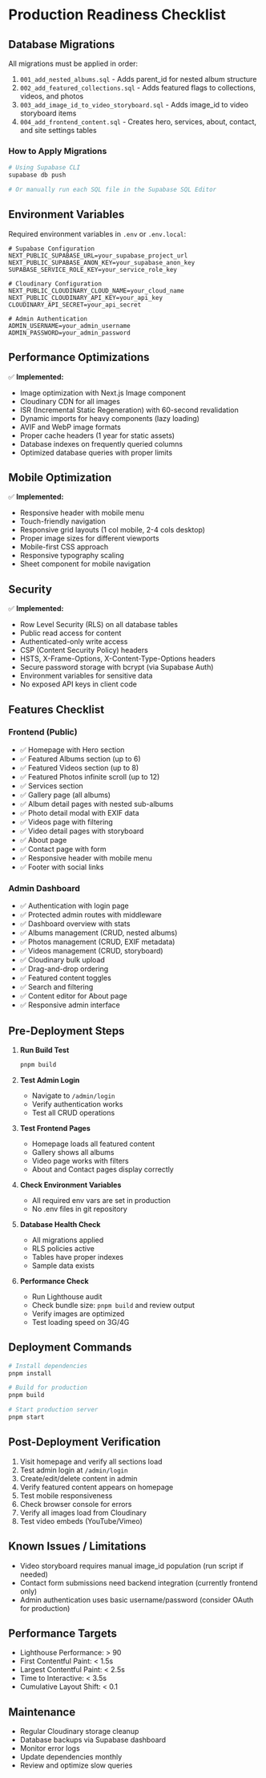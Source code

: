 # Production Readiness Checklist

## Database Migrations

All migrations must be applied in order:

1. `001_add_nested_albums.sql` - Adds parent_id for nested album structure
2. `002_add_featured_collections.sql` - Adds featured flags to collections, videos, and photos
3. `003_add_image_id_to_video_storyboard.sql` - Adds image_id to video storyboard items
4. `004_add_frontend_content.sql` - Creates hero, services, about, contact, and site settings tables

### How to Apply Migrations

```bash
# Using Supabase CLI
supabase db push

# Or manually run each SQL file in the Supabase SQL Editor
```

## Environment Variables

Required environment variables in `.env` or `.env.local`:

```env
# Supabase Configuration
NEXT_PUBLIC_SUPABASE_URL=your_supabase_project_url
NEXT_PUBLIC_SUPABASE_ANON_KEY=your_supabase_anon_key
SUPABASE_SERVICE_ROLE_KEY=your_service_role_key

# Cloudinary Configuration
NEXT_PUBLIC_CLOUDINARY_CLOUD_NAME=your_cloud_name
NEXT_PUBLIC_CLOUDINARY_API_KEY=your_api_key
CLOUDINARY_API_SECRET=your_api_secret

# Admin Authentication
ADMIN_USERNAME=your_admin_username
ADMIN_PASSWORD=your_admin_password
```

## Performance Optimizations

✅ **Implemented:**
- Image optimization with Next.js Image component
- Cloudinary CDN for all images
- ISR (Incremental Static Regeneration) with 60-second revalidation
- Dynamic imports for heavy components (lazy loading)
- AVIF and WebP image formats
- Proper cache headers (1 year for static assets)
- Database indexes on frequently queried columns
- Optimized database queries with proper limits

## Mobile Optimization

✅ **Implemented:**
- Responsive header with mobile menu
- Touch-friendly navigation
- Responsive grid layouts (1 col mobile, 2-4 cols desktop)
- Proper image sizes for different viewports
- Mobile-first CSS approach
- Responsive typography scaling
- Sheet component for mobile navigation

## Security

✅ **Implemented:**
- Row Level Security (RLS) on all database tables
- Public read access for content
- Authenticated-only write access
- CSP (Content Security Policy) headers
- HSTS, X-Frame-Options, X-Content-Type-Options headers
- Secure password storage with bcrypt (via Supabase Auth)
- Environment variables for sensitive data
- No exposed API keys in client code

## Features Checklist

### Frontend (Public)
- ✅ Homepage with Hero section
- ✅ Featured Albums section (up to 6)
- ✅ Featured Videos section (up to 8)
- ✅ Featured Photos infinite scroll (up to 12)
- ✅ Services section
- ✅ Gallery page (all albums)
- ✅ Album detail pages with nested sub-albums
- ✅ Photo detail modal with EXIF data
- ✅ Videos page with filtering
- ✅ Video detail pages with storyboard
- ✅ About page
- ✅ Contact page with form
- ✅ Responsive header with mobile menu
- ✅ Footer with social links

### Admin Dashboard
- ✅ Authentication with login page
- ✅ Protected admin routes with middleware
- ✅ Dashboard overview with stats
- ✅ Albums management (CRUD, nested albums)
- ✅ Photos management (CRUD, EXIF metadata)
- ✅ Videos management (CRUD, storyboard)
- ✅ Cloudinary bulk upload
- ✅ Drag-and-drop ordering
- ✅ Featured content toggles
- ✅ Search and filtering
- ✅ Content editor for About page
- ✅ Responsive admin interface

## Pre-Deployment Steps

1. **Run Build Test**
   ```bash
   pnpm build
   ```

2. **Test Admin Login**
   - Navigate to `/admin/login`
   - Verify authentication works
   - Test all CRUD operations

3. **Test Frontend Pages**
   - Homepage loads all featured content
   - Gallery shows all albums
   - Video page works with filters
   - About and Contact pages display correctly

4. **Check Environment Variables**
   - All required env vars are set in production
   - No .env files in git repository

5. **Database Health Check**
   - All migrations applied
   - RLS policies active
   - Tables have proper indexes
   - Sample data exists

6. **Performance Check**
   - Run Lighthouse audit
   - Check bundle size: `pnpm build` and review output
   - Verify images are optimized
   - Test loading speed on 3G/4G

## Deployment Commands

```bash
# Install dependencies
pnpm install

# Build for production
pnpm build

# Start production server
pnpm start
```

## Post-Deployment Verification

1. Visit homepage and verify all sections load
2. Test admin login at `/admin/login`
3. Create/edit/delete content in admin
4. Verify featured content appears on homepage
5. Test mobile responsiveness
6. Check browser console for errors
7. Verify all images load from Cloudinary
8. Test video embeds (YouTube/Vimeo)

## Known Issues / Limitations

- Video storyboard requires manual image_id population (run script if needed)
- Contact form submissions need backend integration (currently frontend only)
- Admin authentication uses basic username/password (consider OAuth for production)

## Performance Targets

- Lighthouse Performance: > 90
- First Contentful Paint: < 1.5s
- Largest Contentful Paint: < 2.5s
- Time to Interactive: < 3.5s
- Cumulative Layout Shift: < 0.1

## Maintenance

- Regular Cloudinary storage cleanup
- Database backups via Supabase dashboard
- Monitor error logs
- Update dependencies monthly
- Review and optimize slow queries
